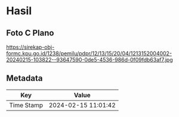 # Hasil

## Foto C Plano

https://sirekap-obj-formc.kpu.go.id/1238/pemilu/pdpr/12/13/15/20/04/1213152004002-20240215-103822--93647590-0de5-4536-986d-0f09fdb63af7.jpg


## Metadata

| Key        | Value               |
| ---------- | ------------------- |
| Time Stamp | 2024-02-15 11:01:42 |



